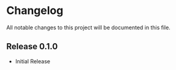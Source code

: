 # Changelog

All notable changes to this project will be documented in this file.

## Release 0.1.0

* Initial Release
